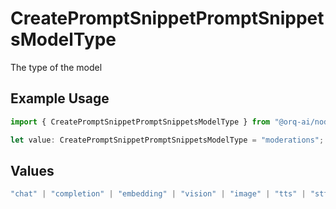 # CreatePromptSnippetPromptSnippetsModelType

The type of the model

## Example Usage

```typescript
import { CreatePromptSnippetPromptSnippetsModelType } from "@orq-ai/node/models/operations";

let value: CreatePromptSnippetPromptSnippetsModelType = "moderations";
```

## Values

```typescript
"chat" | "completion" | "embedding" | "vision" | "image" | "tts" | "stt" | "rerank" | "moderations"
```